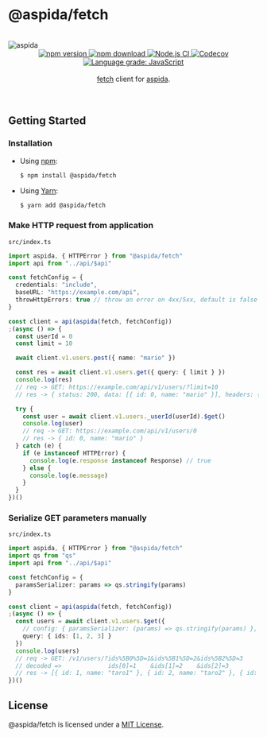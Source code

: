 # @aspida/fetch

<br />
<img src="https://aspida.github.io/aspida/logos/png/logo.png" alt="aspida" title="aspida" />
<div align="center">
  <a href="https://www.npmjs.com/package/@aspida/fetch">
    <img src="https://img.shields.io/npm/v/@aspida/fetch" alt="npm version" />
  </a>
  <a href="https://www.npmjs.com/package/@aspida/fetch">
    <img src="https://img.shields.io/npm/dm/@aspida/fetch" alt="npm download" />
  </a>
  <a href="https://github.com/aspida/aspida/actions?query=workflow%3A%22Node.js+CI%22">
    <img src="https://github.com/aspida/aspida/workflows/Node.js%20CI/badge.svg?branch=master" alt="Node.js CI" />
  </a>
  <a href="https://codecov.io/gh/aspida/aspida">
    <img src="https://img.shields.io/codecov/c/github/aspida/aspida.svg" alt="Codecov" />
  </a>
  <a href="https://lgtm.com/projects/g/aspida/aspida/context:javascript">
    <img src="https://img.shields.io/lgtm/grade/javascript/g/aspida/aspida.svg" alt="Language grade: JavaScript" />
  </a>
</div>
<br />
<div align="center"><a href="https://developer.mozilla.org/en-US/docs/Web/API/Fetch_API">fetch</a> client for <a href="https://github.com/aspida/aspida/">aspida</a>.</div>
<br />
<br />

## Getting Started

### Installation

- Using [npm](https://www.npmjs.com/):

  ```sh
  $ npm install @aspida/fetch
  ```

- Using [Yarn](https://yarnpkg.com/):

  ```sh
  $ yarn add @aspida/fetch
  ```

### Make HTTP request from application

`src/index.ts`

```typescript
import aspida, { HTTPError } from "@aspida/fetch"
import api from "../api/$api"

const fetchConfig = {
  credentials: "include",
  baseURL: "https://example.com/api",
  throwHttpErrors: true // throw an error on 4xx/5xx, default is false
}

const client = api(aspida(fetch, fetchConfig))
;(async () => {
  const userId = 0
  const limit = 10

  await client.v1.users.post({ name: "mario" })

  const res = await client.v1.users.get({ query: { limit } })
  console.log(res)
  // req -> GET: https://example.com/api/v1/users/?limit=10
  // res -> { status: 200, data: [{ id: 0, name: "mario" }], headers: {...} }

  try {
    const user = await client.v1.users._userId(userId).$get()
    console.log(user)
    // req -> GET: https://example.com/api/v1/users/0
    // res -> { id: 0, name: "mario" }
  } catch (e) {
    if (e instanceof HTTPError) {
      console.log(e.response instanceof Response) // true
    } else {
      console.log(e.message)
    }
  }
})()
```

### Serialize GET parameters manually

`src/index.ts`

```typescript
import aspida, { HTTPError } from "@aspida/fetch"
import qs from "qs"
import api from "../api/$api"

const fetchConfig = {
  paramsSerializer: params => qs.stringify(params)
}

const client = api(aspida(fetch, fetchConfig))
;(async () => {
  const users = await client.v1.users.$get({
    // config: { paramsSerializer: (params) => qs.stringify(params) },
    query: { ids: [1, 2, 3] }
  })
  console.log(users)
  // req -> GET: /v1/users/?ids%5B0%5D=1&ids%5B1%5D=2&ids%5B2%5D=3
  // decoded =>             ids[0]=1    &ids[1]=2    &ids[2]=3
  // res -> [{ id: 1, name: "taro1" }, { id: 2, name: "taro2" }, { id: 3, name: "taro3" }]
})()
```

## License

@aspida/fetch is licensed under a [MIT License](https://github.com/aspida/aspida/blob/master/packages/aspida-fetch/LICENSE).
